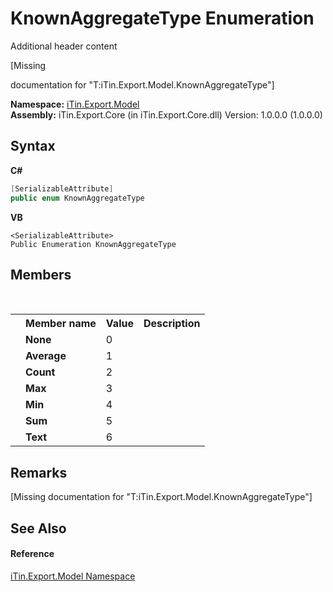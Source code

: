# KnownAggregateType Enumeration
Additional header content 

\[Missing <summary> documentation for "T:iTin.Export.Model.KnownAggregateType"\]

**Namespace:**&nbsp;<a href="ef57ffcc-e95e-b212-5a46-9aa6f5a3511f">iTin.Export.Model</a><br />**Assembly:**&nbsp;iTin.Export.Core (in iTin.Export.Core.dll) Version: 1.0.0.0 (1.0.0.0)

## Syntax

**C#**<br />
``` C#
[SerializableAttribute]
public enum KnownAggregateType
```

**VB**<br />
``` VB
<SerializableAttribute>
Public Enumeration KnownAggregateType
```


## Members
&nbsp;<table><tr><th></th><th>Member name</th><th>Value</th><th>Description</th></tr><tr><td /><td target="F:iTin.Export.Model.KnownAggregateType.None">**None**</td><td>0</td><td /></tr><tr><td /><td target="F:iTin.Export.Model.KnownAggregateType.Average">**Average**</td><td>1</td><td /></tr><tr><td /><td target="F:iTin.Export.Model.KnownAggregateType.Count">**Count**</td><td>2</td><td /></tr><tr><td /><td target="F:iTin.Export.Model.KnownAggregateType.Max">**Max**</td><td>3</td><td /></tr><tr><td /><td target="F:iTin.Export.Model.KnownAggregateType.Min">**Min**</td><td>4</td><td /></tr><tr><td /><td target="F:iTin.Export.Model.KnownAggregateType.Sum">**Sum**</td><td>5</td><td /></tr><tr><td /><td target="F:iTin.Export.Model.KnownAggregateType.Text">**Text**</td><td>6</td><td /></tr></table>

## Remarks
\[Missing <remarks> documentation for "T:iTin.Export.Model.KnownAggregateType"\]

## See Also


#### Reference
<a href="ef57ffcc-e95e-b212-5a46-9aa6f5a3511f">iTin.Export.Model Namespace</a><br />